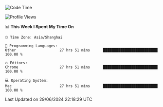 <!--START_SECTION:waka-->
![Code Time](http://img.shields.io/badge/Code%20Time-2%2C418%20hrs%2046%20mins-blue)

![Profile Views](http://img.shields.io/badge/Profile%20Views-0-blue)

📊 **This Week I Spent My Time On** 

```text
🕑︎ Time Zone: Asia/Shanghai

💬 Programming Languages: 
Other                    27 hrs 51 mins      █████████████████████████   100.00 % 

🔥 Editors: 
Chrome                   27 hrs 51 mins      █████████████████████████   100.00 % 

💻 Operating System: 
Mac                      27 hrs 51 mins      █████████████████████████   100.00 % 
```


 Last Updated on 29/06/2024 22:18:29 UTC
<!--END_SECTION:waka-->